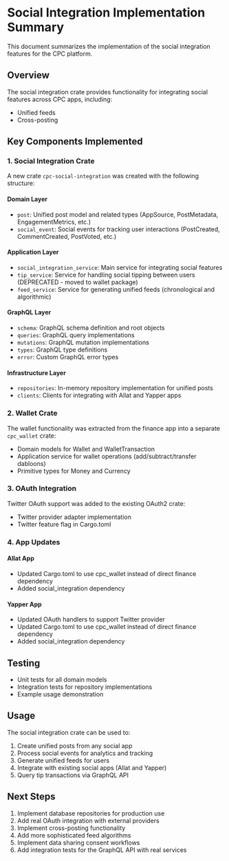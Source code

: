 # Social Integration Implementation Summary

This document summarizes the implementation of the social integration features for the CPC platform.

## Overview

The social integration crate provides functionality for integrating social features across CPC apps, including:
- Unified feeds
- Cross-posting

## Key Components Implemented

### 1. Social Integration Crate

A new crate `cpc-social-integration` was created with the following structure:

#### Domain Layer
- `post`: Unified post model and related types (AppSource, PostMetadata, EngagementMetrics, etc.)
- `social_event`: Social events for tracking user interactions (PostCreated, CommentCreated, PostVoted, etc.)

#### Application Layer
- `social_integration_service`: Main service for integrating social features
- `tip_service`: Service for handling social tipping between users (DEPRECATED - moved to wallet package)
- `feed_service`: Service for generating unified feeds (chronological and algorithmic)

#### GraphQL Layer
- `schema`: GraphQL schema definition and root objects
- `queries`: GraphQL query implementations
- `mutations`: GraphQL mutation implementations
- `types`: GraphQL type definitions
- `error`: Custom GraphQL error types

#### Infrastructure Layer
- `repositories`: In-memory repository implementation for unified posts
- `clients`: Clients for integrating with Allat and Yapper apps

### 2. Wallet Crate

The wallet functionality was extracted from the finance app into a separate `cpc_wallet` crate:
- Domain models for Wallet and WalletTransaction
- Application service for wallet operations (add/subtract/transfer dabloons)
- Primitive types for Money and Currency

### 3. OAuth Integration

Twitter OAuth support was added to the existing OAuth2 crate:
- Twitter provider adapter implementation
- Twitter feature flag in Cargo.toml

### 4. App Updates

#### Allat App
- Updated Cargo.toml to use cpc_wallet instead of direct finance dependency
- Added social_integration dependency

#### Yapper App
- Updated OAuth handlers to support Twitter provider
- Updated Cargo.toml to use cpc_wallet instead of direct finance dependency
- Added social_integration dependency

## Testing

- Unit tests for all domain models
- Integration tests for repository implementations
- Example usage demonstration

## Usage

The social integration crate can be used to:
1. Create unified posts from any social app
2. Process social events for analytics and tracking
3. Generate unified feeds for users
4. Integrate with existing social apps (Allat and Yapper)
5. Query tip transactions via GraphQL API

## Next Steps

1. Implement database repositories for production use
2. Add real OAuth integration with external providers
3. Implement cross-posting functionality
4. Add more sophisticated feed algorithms
5. Implement data sharing consent workflows
6. Add integration tests for the GraphQL API with real services